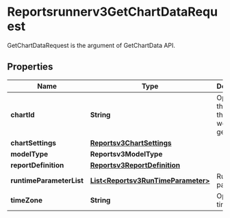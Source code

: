 

# Reportsrunnerv3GetChartDataRequest

GetChartDataRequest is the argument of GetChartData API.

## Properties

| Name | Type | Description | Notes |
|------------ | ------------- | ------------- | -------------|
|**chartId** | **String** | Optional: the ID of the chart we wish to get its data. |  [optional] |
|**chartSettings** | [**Reportsv3ChartSettings**](Reportsv3ChartSettings.md) |  |  [optional] |
|**modelType** | **Reportsv3ModelType** |  |  [optional] |
|**reportDefinition** | [**Reportsv3ReportDefinition**](Reportsv3ReportDefinition.md) |  |  [optional] |
|**runtimeParameterList** | [**List&lt;Reportsv3RunTimeParameter&gt;**](Reportsv3RunTimeParameter.md) | Runtime parameters. |  [optional] |
|**timeZone** | **String** | Optional: time zone. |  [optional] |



